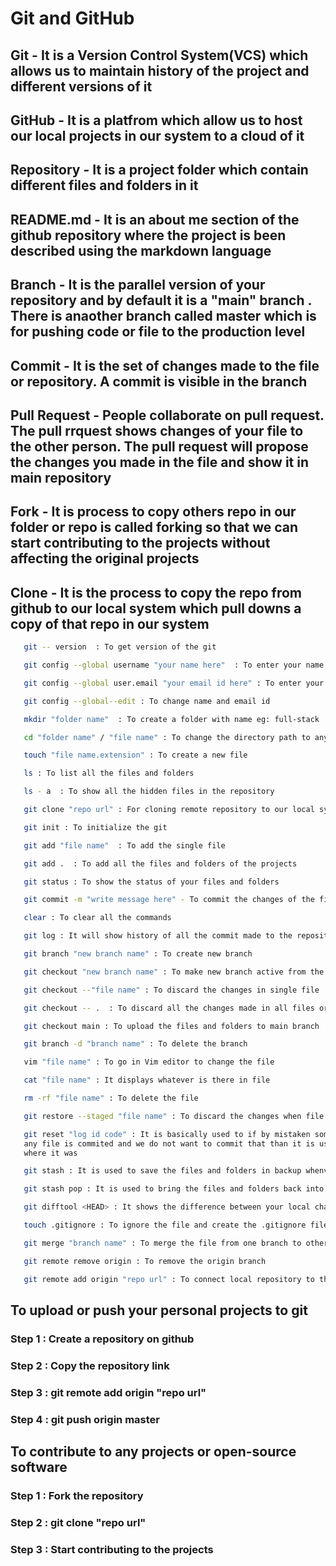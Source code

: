 # Git and GitHub

## Git - It is a Version Control System(VCS) which allows us to maintain history of the project and different versions of it

## GitHub - It is a platfrom which allow us to host our local projects in our system to a cloud of it

## Repository - It is a project folder which contain different files and folders in it

## README.md - It is an about me section of the github repository where the project is been described using the markdown language

## Branch - It is the parallel version of your repository and by default it is a "main" branch . There is anaother branch called master which is for pushing code or file to the production level

## Commit - It is the set of changes made to the file or repository. A commit is visible in the branch

## Pull Request - People collaborate on pull request. The pull rrquest shows changes of your file to the other person. The pull request will propose the changes you made in the file and show it in main repository

## Fork - It is process to copy others repo in our folder or repo is called forking so that we can start contributing to the projects without affecting the original projects

## Clone - It is the process to copy the repo from github to our local system which pull downs a copy of that repo in our system

```sh
   git -- version  : To get version of the git
```

```sh
   git config --global username "your name here"  : To enter your name globally
```

```sh
   git config --global user.email "your email id here" : To enter your email globally
```

```sh
   git config --global--edit : To change name and email id
```

```sh
   mkdir "folder name"  : To create a folder with name eg: full-stack
```

```sh
   cd "folder name" / "file name" : To change the directory path to any specific file or folder
```

```sh
   touch "file name.extension" : To create a new file
```

```sh
   ls : To list all the files and folders
```

```sh
   ls - a  : To show all the hidden files in the repository
```

```sh
   git clone "repo url" : For cloning remote repository to our local system
```

```sh
   git init : To initialize the git
```

```sh
   git add "file name"  : To add the single file
```

```sh
   git add .  : To add all the files and folders of the projects
```

```sh
   git status : To show the status of your files and folders
```

```sh
   git commit -m "write message here" - To commit the changes of the files
```

```sh
   clear : To clear all the commands
```

```sh
   git log : It will show history of all the commit made to the repository
```

```sh
   git branch "new branch name" : To create new branch 
```

```sh
   git checkout "new branch name" : To make new branch active from the previous branch
```

```sh
   git checkout --"file name" : To discard the changes in single file
```

```sh
   git checkout -- .  : To discard all the changes made in all files or repo
```

```sh
   git checkout main : To upload the files and folders to main branch
```

```sh
   git branch -d "branch name" : To delete the branch 
```

```sh
   vim "file name" : To go in Vim editor to change the file
```

```sh
   cat "file name" : It displays whatever is there in file
```

```sh
   rm -rf "file name" : To delete the file
```

```sh
   git restore --staged "file name" : To discard the changes when file is added to stagging area i.e commit stage
```

```sh
   git reset "log id code" : It is basically used to if by mistaken some file or folder is deleted or 
   any file is commited and we do not want to commit that than it is used to get back to previous 
   where it was
```

```sh
   git stash : It is used to save the files and folders in backup whenver required and is not saved in present file
```

```sh
   git stash pop : It is used to bring the files and folders back into stagging area
```

```sh
   git difftool <HEAD> : It shows the difference between your local changes and previous version of file
```

```sh
   touch .gitignore : To ignore the file and create the .gitignore file
```

```sh
   git merge "branch name" : To merge the file from one branch to other
```

```sh
   git remote remove origin : To remove the origin branch
```

```sh
   git remote add origin "repo url" : To connect local repository to the remote git repo
```

## To upload or push your personal projects to git

### Step 1 : Create a repository on github

### Step 2 : Copy the repository link

### Step 3 : git remote add origin "repo url"

### Step 4 : git push origin master

## To contribute to any projects or open-source software

### Step 1 : Fork the repository

### Step 2 : git clone "repo url"

### Step 3 : Start contributing to the projects
